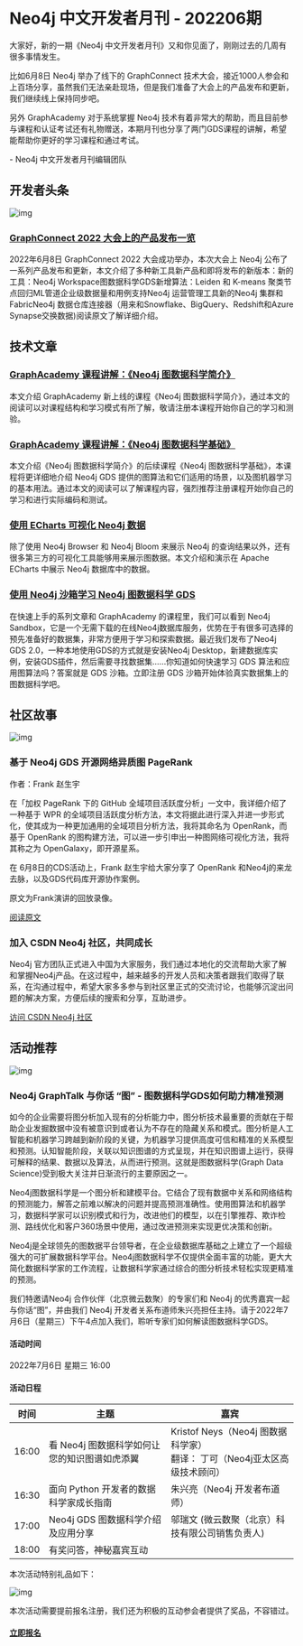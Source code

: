 # Neo4j 中文开发者月刊 - 202206期

大家好，新的一期《Neo4j 中文开发者月刊》又和你见面了，刚刚过去的几周有很多事情发生。

比如6月8日 Neo4j 举办了线下的 GraphConnect 技术大会，接近1000人参会和上百场分享，虽然我们无法亲赴现场，但是我们准备了大会上的产品发布和更新，我们继续线上保持同步吧。

另外 GraphAcademy 对于系统掌握 Neo4j 技术有着非常大的帮助，而且目前参与课程和认证考试还有礼物赠送，本期月刊也分享了两门GDS课程的讲解，希望能帮助你更好的学习课程和通过考试。

\- Neo4j 中文开发者月刊编辑团队 

## 开发者头条

![img](dev-newsletter-june/o5yzNSseO2z0OBa6yiIKR4hIEtvjQ8_iu62qWbNNSrsRg6CYwlF9W6oUfqBj9JcBaXkRkK_YAOPMTqk3UiqyqBIypFAKor2HJrpiE-eJvYQFj3oOKqafcopddS27zy4l7bgWD0JTU0pW1K6fYA.png)

### [GraphConnect 2022 大会上的产品发布一览](https://blog.csdn.net/neo4jdev/article/details/125374951)

2022年6月8日 GraphConnect 2022 大会成功举办，本次大会上 Neo4j 公布了一系列产品发布和更新，本文介绍了多种新工具新产品和即将发布的新版本：新的工具：Neo4j Workspace图数据科学GDS新增算法：Leiden 和 K-means 聚类节点回归ML管道企业级数据量和用例支持Neo4j 运营管理工具新的Neo4j 集群和FabricNeo4j 数据仓库连接器（用来和Snowflake、BigQuery、Redshift和Azure Synapse交换数据)阅读原文了解详细介绍。

## 技术文章

### [GraphAcademy 课程讲解：《Neo4j 图数据科学简介》](https://neo4j.blog.csdn.net/article/details/125102073)

本文介绍 GraphAcademy 新上线的课程《Neo4j 图数据科学简介》，通过本文的阅读可以对课程结构和学习模式有所了解，敬请注册本课程开始你自己的学习和测验。

### [GraphAcademy 课程讲解：《Neo4j 图数据科学基础》](https://neo4j.blog.csdn.net/article/details/125214843)

本文介绍《Neo4j 图数据科学简介》的后续课程《Neo4j 图数据科学基础》，本课程将更详细地介绍 Neo4j GDS 提供的图算法和它们适用的场景，以及图机器学习的基本用法。通过本文的阅读可以了解课程内容，强烈推荐注册课程开始你自己的学习和进行实际编码和测试。

### [使用 ECharts 可视化 Neo4j 数据](https://neo4j.blog.csdn.net/article/details/125320398)

除了使用 Neo4j Browser 和 Neo4j Bloom 来展示 Neo4j 的查询结果以外，还有很多第三方的可视化工具能够用来展示图数据。本文介绍和演示在 Apache ECharts 中展示 Neo4j 数据库中的数据。

### [使用 Neo4j 沙箱学习 Neo4j 图数据科学 GDS](https://neo4j.blog.csdn.net/article/details/125112256)

在快速上手的系列文章和 GraphAcademy 的课程里，我们可以看到 Neo4j Sandbox，它是一个无需下载的在线Neo4j数据库服务，优势在于有很多可选择的预先准备好的数据集，非常方便用于学习和探索数据。最近我们发布了Neo4j GDS 2.0，一种本地使用GDS的方式就是安装Neo4j Desktop，新建数据库实例，安装GDS插件，然后需要寻找数据集……你知道如何快速学习 GDS 算法和应用图算法吗？答案就是 GDS 沙箱。立即注册 GDS 沙箱开始体验真实数据集上的图数据科学吧。

## 社区故事

![img](dev-newsletter-june/dPDs5-ouq7L8tOQ_NLmWiC3mJ2KUljQSmQ5lbhMK-q6bMIqP6cLXmCPhXEFdELEzpfEWD-am_1qub5XkDnolVt-UwnS_EOD0GTkxOZfa6hmesxnPMxZYtzM03RqaxM06HMo5i7scm1EOjdYd5w.png)

### 基于 Neo4j GDS 开源网络异质图 PageRank

作者：Frank 赵生宇

在「加权 PageRank 下的 GitHub 全域项目活跃度分析」一文中，我详细介绍了一种基于 WPR 的全域项目活跃度分析方法，本文将据此进行深入并进一步形式化，使其成为一种更加通用的全域项目分析方法，我将其命名为 OpenRank，而基于 OpenRank 的图构建方法，可以进一步引申出一种图网络可视化方法，我将其称之为 OpenGalaxy，即开源星系。

在 6月8日的CDS活动上，Frank 赵生宇给大家分享了 OpenRank 和Neo4j的来龙去脉，以及GDS代码库开源协作案例。

原文为Frank演讲的回放录像。

[阅读原文](https://www.bilibili.com/video/BV1FW4y1k7Wf/?t=34m17s)

### 加入 CSDN Neo4j 社区，共同成长

Neo4j 官方团队正式进入中国为大家服务，我们通过本地化的交流帮助大家了解和掌握Neo4j产品。在这过程中，越来越多的开发人员和决策者跟我们取得了联系，在沟通过程中，希望大家多多参与到社区里正式的交流讨论，也能够沉淀出问题的解决方案，方便后续的搜索和分享，互助进步。

[访问 CSDN Neo4j 社区](https://bbs.csdn.net/forums/neo4j)

## 活动推荐

![img](dev-newsletter-june/MqmzucPC_qDMTXMjQse1IF3pUgzbKBa6sg690nNulUOObQk9vleDOQKRWQWX36MUFO2rxQCpQPBmvQAKPHE2w3Q2qraRDywnUOn_27SuYE5liycmnd2gk154oVwL7VGHkE7CWPxETURzuX2rig.jpeg)

### Neo4j GraphTalk 与你话 “图” - 图数据科学GDS如何助力精准预测

如今的企业需要将图分析加入现有的分析能力中，图分析技术最重要的贡献在于帮助企业发掘数据中没有被意识到或者认为不存在的隐藏关系和模式。图分析是人工智能和机器学习跨越到新阶段的关键，为机器学习提供高度可信和精准的关系模型和预测。认知智能阶段，关联以知识图谱的方式呈现，并在知识图谱上运行，获得可解释的结果、数据以及算法，从而进行预测。这就是图数据科学(Graph Data Science)受到极大关注并日渐流行的主要原因之一。

Neo4j图数据科学是一个图分析和建模平台。它结合了现有数据中关系和网络结构的预测能力，解答之前难以解决的问题并提高预测准确性。使用图算法和机器学习，数据科学家可以识别模式和行为，改进他们的模型，以在引擎推荐、欺诈检测、路线优化和客户360场景中使用，通过改进预测来实现更优决策和创新。 

Neo4j是全球领先的图数据平台领导者，在企业级数据库基础之上建立了一个超级强大的可扩展数据科学平台。Neo4j图数据科学不仅提供全面丰富的功能，更大大简化数据科学家的工作流程，让数据科学家通过综合的图分析技术轻松实现更精准的预测。

我们特邀请Neo4j 合作伙伴（北京微云数聚）的专家们和 Neo4j 的优秀嘉宾一起与你话“图”，并由我们 Neo4j 开发者关系布道师朱兴亮担任主持。请于2022年7月6日（星期三）下午4点加入我们，聆听专家们如何解读图数据科学GDS。

#### **活动时间**

2022年7月6日 星期三 16:00

#### 活动日程

| 时间  | 主题                                          | 嘉宾                                                         |
| ----- | --------------------------------------------- | ------------------------------------------------------------ |
| 16:00 | 看 Neo4j 图数据科学如何让您的知识图谱如虎添翼 | Kristof Neys（Neo4j 图数据科学家）<br />翻译： 丁可（Neo4j亚太区高级技术顾问） |
| 16:30 | 面向 Python 开发者的数据科学家成长指南        | 朱兴亮（Neo4j 开发者布道师）                                 |
| 17:00 | Neo4j GDS 图数据科学介绍及应用分享            | 邬瑞文 (微云数聚（北京）科技有限公司销售负责人)              |
| 18:00 | 有奖问答，神秘嘉宾互动                        |                                                              |

本次活动特别礼品如下：

![img](dev-newsletter-june/R-pnZbMHfHiYpVrCSoCaeAld-q_cXwFOi2MMDpi2zUfRThc-w2D2y2bRxT7Bj4wSsyqFJD7HqbchY3ikXVsN7MjZF_C40V6_FRzXjAsP8o2gxm569q11GjzigTwompnb4JyqJP0L6QktrOWyxw.png)

本次活动需要提前报名注册，我们还为积极的互动参会者提供了奖品，不容错过。

#### [立即报名](http://dataintelligencetribe.mikecrm.com/H81tW1J)

